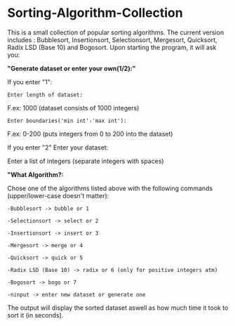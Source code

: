 # Sorting-Algorithm-Collection

This is a small collection of popular sorting algorithms. The current version
includes : Bubblesort, Insertionsort, Selectionsort, Mergesort, Quicksort, Radix LSD (Base 10)
and Bogosort.
Upon starting the program, it will ask you:

<b> "Generate dataset or enter your own(1/2):" </b>


If you enter "1":

    Enter length of dataset:

  F.ex: 1000 (dataset consists of 1000 integers)
   
    Enter boundaries('min int'-'max int'):

  F.ex: 0-200 (puts integers from 0 to 200 into the dataset)

If you enter "2"
    Enter your dataset:

  Enter a list of integers (separate integers with spaces)

<b>"What Algorithm?: </b>
  
  Chose one of the algorithms listed above with the following commands (upper/lower-case doesn't matter):

    -Bubblesort -> bubble or 1
  
    -Selectionsort -> select or 2
  
    -Insertionsort -> insert or 3
  
    -Mergesort -> merge or 4
  
    -Quicksort -> quick or 5

    -Radix LSD (Base 10) -> radix or 6 (only for positive integers atm)
    
    -Bogosort -> bogo or 7
    
    -ninput -> enter new dataset or generate one
    
    
  The output will display the sorted dataset aswell as how much time it took to sort it (in seconds).
  


